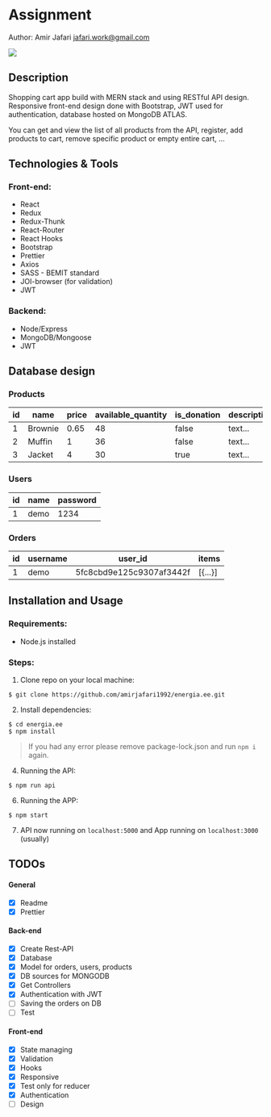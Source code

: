# Assignment
Author: Amir Jafari <jafari.work@gmail.com>

<img src="https://www.changepartners.ee/wp-content/themes/yootheme/cache/1200px-Eesti_Energia_logo.svg-278ad05d.png"/>

## Description

Shopping cart app build with MERN stack and using RESTful API design. Responsive front-end design done with Bootstrap, JWT used for authentication, database hosted on MongoDB ATLAS.

You can get and view the list of all products from the API, register, add products to cart, remove specific product or empty entire cart, ...


## Technologies & Tools

### Front-end:

* React
* Redux
* Redux-Thunk
* React-Router
* React Hooks
* Bootstrap
* Prettier
* Axios
* SASS - BEMIT standard
* JOI-browser (for validation)
* JWT

### Backend:

* Node/Express
* MongoDB/Mongoose
* JWT

## Database design

### Products

| id | name | price | available_quantity | is_donation | description
| --|---|---|---|---|---|
| 1 | Brownie | 0.65 | 48 | false | text...
| 2 | Muffin | 1 | 36 | false | text...
| 3 | Jacket | 4 | 30 | true | text...

### Users

| id | name | password |
| --|---|---|
| 1 | demo | 1234 

### Orders

| id | username | user_id | items |
| --|---|---|---|
| 1 | demo | 5fc8cbd9e125c9307af3442f | [{...}] 

## Installation and Usage

### Requirements:

* Node.js installed

### Steps:
1. Clone repo on your local machine:
```
$ git clone https://github.com/amirjafari1992/energia.ee.git
```
2. Install dependencies:
```
$ cd energia.ee
$ npm install
```
> If you had any error please remove package-lock.json and run `npm i` again.

4. Running the API:
```
$ npm run api
```
6. Running the APP:<br/>
```
$ npm start
```
7. API now running on ```localhost:5000``` and App running on ```localhost:3000``` (usually)

## TODOs
#### General
- [x] Readme
- [x] Prettier
#### Back-end
- [x] Create Rest-API
- [x] Database
- [x] Model for orders, users, products
- [x] DB sources for MONGODB
- [x] Get Controllers
- [x] Authentication with JWT
- [ ] Saving the orders on DB
- [ ] Test
#### Front-end
- [x] State managing
- [x] Validation
- [x] Hooks
- [x] Responsive
- [x] Test only for reducer
- [x] Authentication
- [ ] Design
